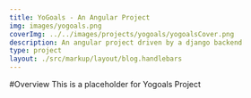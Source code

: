 ```yaml
---
title: YoGoals - An Angular Project
img: images/yogoals.png
coverImg: ../../images/projects/yogoals/yogoalsCover.png
description: An angular project driven by a django backend
type: project
layout: ./src/markup/layout/blog.handlebars
---
```


#Overview
This is a placeholder for Yogoals Project